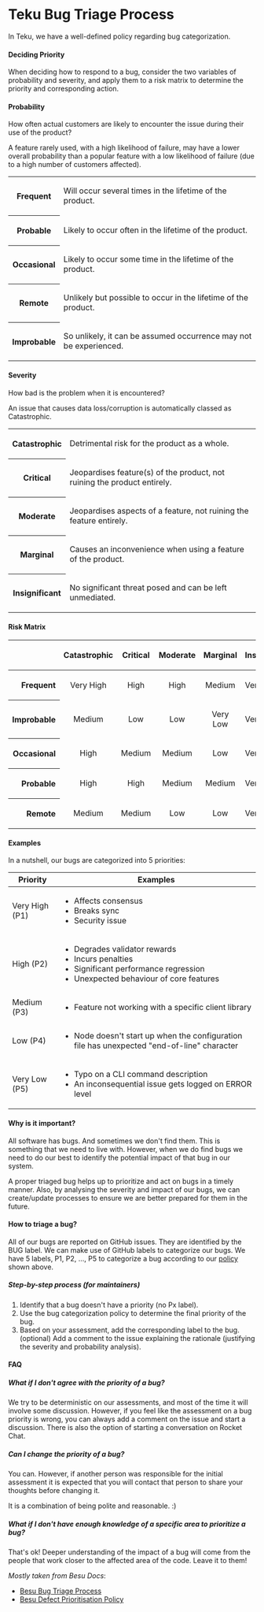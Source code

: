 # Teku Bug Triage Process

In Teku, we have a well-defined policy regarding bug categorization. 

#### Deciding Priority
When deciding how to respond to a bug, consider the two variables of probability and severity, and apply them to a risk matrix to determine the priority and corresponding action.

#### Probability
How often actual customers are likely to encounter the issue during their use of the product?

A feature rarely used, with a high likelihood of failure, may have a lower overall probability than a popular feature with a low likelihood of failure (due to a high number of customers affected).

<table>
  <tbody>
    <tr>
      <th class="confluenceTh">
        <p><strong>Frequent</strong></p>
      </th>
      <td class="confluenceTd">
        <p title=""><span>Will occur several times in the lifetime of the product.</span></p>
      </td>
    </tr>
    <tr>
      <th class="confluenceTh">
        <p><strong>Probable</strong></p>
      </th>
      <td class="confluenceTd">
        <p><span>Likely to occur often in the lifetime of the product.</span></p>
      </td>
    </tr>
    <tr>
      <th class="confluenceTh">
        <p><strong>Occasional</strong></p>
      </th>
      <td class="confluenceTd">
        <p><span>Likely to occur some time in the lifetime of the product.</span></p>
      </td>
    </tr>
    <tr>
      <th class="confluenceTh">
        <p><strong>Remote</strong></p>
      </th>
      <td class="confluenceTd">
        <p><span>Unlikely but possible to occur in the lifetime of the product.</span></p>
      </td>
    </tr>
    <tr>
      <th class="confluenceTh">
        <p><strong>Improbable</strong></p>
      </th>
      <td class="confluenceTd">
        <p><span>So unlikely, it can be assumed occurrence may not be experienced.</span></p>
      </td>
    </tr>
  </tbody>
</table>

#### Severity

How bad is the problem when it is encountered?

An issue that causes data loss/corruption is automatically classed as Catastrophic.

<table>
  <tbody>
    <tr>
      <th class="confluenceTh">
        <p><strong>Catastrophic</strong></p>
      </th>
      <td class="confluenceTd">
        <p><span>Detrimental risk for the product as a whole.</span></p>
      </td>
    </tr>
    <tr>
      <th class="confluenceTh">
        <p><strong>Critical</strong></p>
      </th>
      <td class="confluenceTd">
        <p><span>Jeopardises feature(s) of the product, not ruining the product entirely.</span></p>
      </td>
    </tr>
    <tr>
      <th class="confluenceTh">
        <p><strong>Moderate</strong></p>
      </th>
      <td class="confluenceTd">
        <p><span>Jeopardises aspects of a feature, not ruining the feature entirely.</span></p>
      </td>
    </tr>
    <tr>
      <th class="confluenceTh">
        <p><strong>Marginal</strong></p>
      </th>
      <td class="confluenceTd">
        <p><span>Causes an inconvenience when using a feature of the product.</span></p>
      </td>
    </tr>
    <tr>
      <th class="confluenceTh">
        <p><strong>Insignificant</strong></p>
      </th>
      <td class="confluenceTd">
        <p><span>No significant threat posed and can be left unmediated.&nbsp;</span></p>
      </td>
    </tr>
  </tbody>
</table>

#### Risk Matrix

<table class="wrapped confluenceTable tablesorter tablesorter-default" role="grid" resolved="">
  <colgroup>
    <col>
    <col>
    <col>
    <col>
    <col>
    <col>
  </colgroup>
  <thead>
    <tr role="row" class="tablesorter-headerRow">
      <th class="confluenceTh tablesorter-header sortableHeader tablesorter-headerAsc" data-column="0" tabindex="0" scope="col" role="columnheader" aria-disabled="false" unselectable="on" aria-sort="ascending" aria-label=": Ascending sort applied, activate to apply a descending sort" style="user-select: none;">
        <div class="tablesorter-header-inner"><br></div>
      </th>
      <th style="text-align: center; user-select: none;" class="confluenceTh tablesorter-header sortableHeader tablesorter-headerUnSorted" data-column="1" tabindex="0" scope="col" role="columnheader" aria-disabled="false" unselectable="on" aria-sort="none" aria-label="Catastrophic: No sort applied, activate to apply an ascending sort">
        <div class="tablesorter-header-inner">
          <p><strong>Catastrophic</strong></p>
        </div>
      </th>
      <th style="text-align: center; user-select: none;" class="confluenceTh tablesorter-header sortableHeader tablesorter-headerUnSorted" data-column="2" tabindex="0" scope="col" role="columnheader" aria-disabled="false" unselectable="on" aria-sort="none" aria-label="Critical: No sort applied, activate to apply an ascending sort">
        <div class="tablesorter-header-inner">
          <p><strong>Critical</strong></p>
        </div>
      </th>
      <th style="text-align: center; user-select: none;" class="confluenceTh tablesorter-header sortableHeader tablesorter-headerUnSorted" data-column="3" tabindex="0" scope="col" role="columnheader" aria-disabled="false" unselectable="on" aria-sort="none" aria-label="Moderate: No sort applied, activate to apply an ascending sort">
        <div class="tablesorter-header-inner">
          <p><strong>Moderate</strong></p>
        </div>
      </th>
      <th style="text-align: center; user-select: none;" class="confluenceTh tablesorter-header sortableHeader tablesorter-headerUnSorted" data-column="4" tabindex="0" scope="col" role="columnheader" aria-disabled="false" unselectable="on" aria-sort="none" aria-label="Marginal: No sort applied, activate to apply an ascending sort">
        <div class="tablesorter-header-inner">
          <p><strong>Marginal</strong></p>
        </div>
      </th>
      <th colspan="1" class="confluenceTh tablesorter-header sortableHeader tablesorter-headerUnSorted" data-column="5" tabindex="0" scope="col" role="columnheader" aria-disabled="false" unselectable="on" aria-sort="none" aria-label="Insignificant: No sort applied, activate to apply a descending sort" style="user-select: none;">
        <div class="tablesorter-header-inner">Insignificant</div>
      </th>
    </tr>
  </thead>
  <tbody aria-live="polite" aria-relevant="all">
    <tr role="row">
      <th style="text-align: right;" class="confluenceTh">
        <p><strong>Frequent</strong></p>
      </th>
      <td class="highlight-blue confluenceTd" style="text-align: center;" title="Background colour : Blue" data-highlight-colour="blue">
        <p title=""><span>Very High</span></p>
      </td>
      <td class="highlight-red confluenceTd" style="text-align: center;" title="Background colour : Red" data-highlight-colour="red">
        <p title=""><span>High</span></p>
      </td>
      <td class="highlight-red confluenceTd" style="text-align: center;" title="Background colour : Red" data-highlight-colour="red">
        <p title=""><span>High</span></p>
      </td>
      <td class="highlight-yellow confluenceTd" style="text-align: center;" title="Background colour : Yellow" data-highlight-colour="yellow">
        <p title=""><span>Medium</span></p>
      </td>
      <td colspan="1" class="confluenceTd"><span>Very Low</span></td>
    </tr>
    <tr role="row">
      <th style="text-align: right;" class="confluenceTh">
        <p><strong>Improbable</strong></p>
      </th>
      <td class="highlight-yellow confluenceTd" style="text-align: center;" title="Background colour : Yellow" data-highlight-colour="yellow">
        <p title=""><span>Medium</span></p>
      </td>
      <td class="highlight-green confluenceTd" style="text-align: center;" title="Background colour : Green" data-highlight-colour="green">
        <p title=""><span>Low</span></p>
      </td>
      <td class="highlight-green confluenceTd" style="text-align: center;" title="Background colour : Green" data-highlight-colour="green">
        <p title=""><span>Low</span></p>
      </td>
      <td style="text-align: center;" class="confluenceTd">
        <p title=""><span>Very Low</span></p>
      </td>
      <td colspan="1" class="confluenceTd"><span>Very Low</span></td>
    </tr>
    <tr role="row">
      <th style="text-align: right;" class="confluenceTh">
        <p><strong>Occasional</strong></p>
      </th>
      <td class="highlight-red confluenceTd" style="text-align: center;" title="Background colour : Red" data-highlight-colour="red">
        <p title=""><span>High</span></p>
      </td>
      <td class="highlight-yellow confluenceTd" style="text-align: center;" title="Background colour : Yellow" data-highlight-colour="yellow">
        <p title=""><span>Medium</span></p>
      </td>
      <td class="highlight-yellow confluenceTd" style="text-align: center;" title="Background colour : Yellow" data-highlight-colour="yellow">
        <p title=""><span>Medium</span></p>
      </td>
      <td class="highlight-green confluenceTd" style="text-align: center;" title="Background colour : Green" data-highlight-colour="green">
        <p title=""><span>Low</span></p>
      </td>
      <td colspan="1" class="confluenceTd"><span>Very Low</span></td>
    </tr>
    <tr role="row">
      <th style="text-align: right;" class="confluenceTh">
        <p><strong>Probable</strong></p>
      </th>
      <td class="highlight-red confluenceTd" style="text-align: center;" title="Background colour : Red" data-highlight-colour="red">
        <p title=""><span>High</span></p>
      </td>
      <td class="highlight-red confluenceTd" style="text-align: center;" title="Background colour : Red" data-highlight-colour="red">
        <p title=""><span>High</span></p>
      </td>
      <td class="highlight-yellow confluenceTd" style="text-align: center;" title="Background colour : Yellow" data-highlight-colour="yellow">
        <p title=""><span>Medium</span></p>
      </td>
      <td class="highlight-yellow confluenceTd" style="text-align: center;" title="Background colour : Yellow" data-highlight-colour="yellow">
        <p title=""><span>Medium</span></p>
      </td>
      <td colspan="1" class="confluenceTd"><span>Very Low</span></td>
    </tr>
    <tr role="row">
      <th style="text-align: right;" class="confluenceTh">
        <p><strong>Remote</strong></p>
      </th>
      <td class="highlight-yellow confluenceTd" style="text-align: center;" title="Background colour : Yellow" data-highlight-colour="yellow">
        <p title=""><span>Medium</span></p>
      </td>
      <td class="highlight-yellow confluenceTd" style="text-align: center;" title="Background colour : Yellow" data-highlight-colour="yellow">
        <p title=""><span>Medium</span></p>
      </td>
      <td class="highlight-green confluenceTd" style="text-align: center;" title="Background colour : Green" data-highlight-colour="green">
        <p title=""><span>Low</span></p>
      </td>
      <td class="highlight-green confluenceTd" style="text-align: center;" title="Background colour : Green" data-highlight-colour="green">
        <p title=""><span>Low</span></p>
      </td>
      <td colspan="1" class="confluenceTd"><span>Very Low</span></td>
    </tr>
  </tbody>
</table>

#### Examples 
In a nutshell, our bugs are categorized into 5 priorities: 

| Priority | Examples |
|-|-|
| Very High (P1) | <ul><li>Affects consensus</li> <li>Breaks sync</li><li>Security issue</li></ul> |
| High (P2) | <ul><li> Degrades validator rewards</li> <li>Incurs penalties</li> <li>Significant performance regression</li> <li>Unexpected behaviour of core features</li></ul>|
| Medium (P3) | <ul><li>Feature not working with a specific client library</li></ul>|
| Low (P4) | <ul><li>Node doesn't start up when the configuration file has unexpected "end-of-line" character</li></ul> |
| Very Low (P5)  | <ul><li>Typo on a CLI command description</li> <li>An inconsequential issue gets logged on ERROR level</li></ul>|

#### Why is it important?
All software has bugs. And sometimes we don't find them. This is something that we need to live with. However, when we do find bugs we need to do our best to identify the potential impact of that bug in our system.

A proper triaged bug helps up to prioritize and act on bugs in a timely manner. Also, by analysing the severity and impact of our bugs, we can create/update processes to ensure we are better prepared for them in the future.

#### How to triage a bug?
All of our bugs are reported on GitHub issues. They are identified by the BUG label. We can make use of GitHub labels to categorize our bugs. We have 5 labels, P1, P2, ..., P5 to categorize a bug according to our [policy](#Bug-Priorities) shown above.

##### Step-by-step process (for maintainers)
1) Identify that a bug doesn't have a priority (no Px label).
2) Use the bug categorization policy to determine the final priority of the bug.
3) Based on your assessment, add the corresponding label to the bug.
(optional) Add a comment to the issue explaining the rationale (justifying the severity and probability analysis).

#### FAQ
##### What if I don't agree with the priority of a bug?
We try to be deterministic on our assessments, and most of the time it will involve some discussion. However, if you feel like the assessment on a bug priority is wrong, you can always add a comment on the issue and start a discussion. There is also the option of starting a conversation on Rocket Chat.

##### Can I change the priority of a bug?
You can. However, if another person was responsible for the initial assessment it is expected that you will contact that person to share your thoughts before changing it.

It is a combination of being polite and reasonable. :)

##### What if I don't have enough knowledge of a specific area to prioritize a bug?
That's ok! Deeper understanding of the impact of a bug will come from the people that work closer to the affected area of the code. Leave it to them!



_Mostly taken from Besu Docs_: 
* [Besu Bug Triage Process](https://wiki.hyperledger.org/display/BESU/Bug+Triage+Process)
* [Besu Defect Prioritisation Policy](https://wiki.hyperledger.org/display/BESU/Defect+Prioritisation+Policy)
